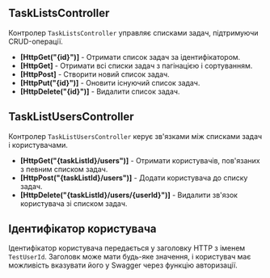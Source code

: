 
## TaskListsController

Контролер `TaskListsController` управляє списками задач, підтримуючи CRUD-операції.

- **[HttpGet("{id}")]** - Отримати список задач за ідентифікатором.
- **[HttpGet]** - Отримати всі списки задач з пагінацією і сортуванням.
- **[HttpPost]** - Створити новий список задач.
- **[HttpPut("{id}")]** - Оновити існуючий список задач.
- **[HttpDelete("{id}")]** - Видалити список задач.

## TaskListUsersController

Контролер `TaskListUsersController` керує зв'язками між списками задач і користувачами.

- **[HttpGet("{taskListId}/users")]** - Отримати користувачів, пов'язаних з певним списком задач.
- **[HttpPost("{taskListId}/users")]** - Додати користувача до списку задач.
- **[HttpDelete("{taskListId}/users/{userId}")]** - Видалити зв'язок користувача зі списком задач.

## Ідентифікатор користувача

Ідентифікатор користувача передається у заголовку HTTP з іменем `TestUserId`. Заголовк може мати будь-яке значення, і користувач має можливість вказувати його у Swagger через функцію авторизації.

